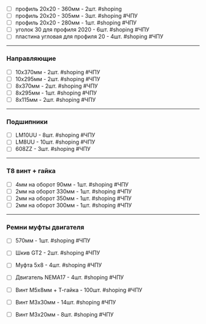 
- [ ] профиль 20х20 - 360мм - 2шт. #shoping 
- [ ] профиль 20х20 - 305мм - 3шт. #shoping #ЧПУ
- [ ] профиль 20х20 - 280мм - 1шт. #shoping #ЧПУ
- [ ] уголок 30 для профиля 2020 - 6шт. #shoping #ЧПУ
- [ ] пластина угловая для профиля 20 - 4шт. #shoping #ЧПУ
---
### Направляющие

- [ ] 10x370мм - 2шт. #shoping #ЧПУ
- [ ] 10x295мм - 2шт. #shoping #ЧПУ
- [ ] 8x370мм - 2шт. #shoping #ЧПУ
- [ ] 8x295мм - 1шт. #shoping #ЧПУ
- [ ] 8x115мм - 2шт. #shoping #ЧПУ
---
### Подшипники


- [ ] LM10UU - 8шт. #shoping #ЧПУ
- [ ] LM8UU - 10шт. #shoping #ЧПУ
- [ ] 608ZZ - 3шт. #shoping #ЧПУ
---
### T8 винт + гайка

- [ ] 4мм на оборот  90мм - 1шт. #shoping #ЧПУ
- [ ] 2мм на оборот  330мм - 1шт. #shoping #ЧПУ
- [ ] 2мм на оборот  350мм - 1шт. #shoping #ЧПУ
- [ ] 2мм на оборот  300мм - 1шт. #shoping #ЧПУ
---
### Ремни муфты двигателя

- [ ] 570мм - 1шт. #shoping #ЧПУ
- [ ] Шкив GT2  - 2шт. #shoping #ЧПУ
- [ ] Муфта 5х8  - 4шт. #shoping #ЧПУ
- [ ] Двигатель NEMA17  - 4шт. #shoping #ЧПУ
- [ ] Винт М5х8мм + Т-гайка  - 100шт. #shoping #ЧПУ
- [ ] Винт М3х30мм   - 14шт. #shoping #ЧПУ
- [ ] Винт М3х20мм   - 8шт. #shoping #ЧПУ


